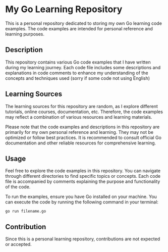 # My Go Learning Repository

This is a personal repository dedicated to storing my own Go learning code examples. The code examples are intended for personal reference and learning purposes.

## Description

This repository contains various Go code examples that I have written during my learning journey. Each code file includes some descriptions and explanations in code comments to enhance my understanding of the concepts and techniques used (sorry if some code not using English)

## Learning Sources

The learning sources for this repository are random, as I explore different tutorials, online courses, documentation, etc. Therefore, the code examples may reflect a combination of various resources and learning materials.

Please note that the code examples and descriptions in this repository are primarily for my own personal reference and learning. They may not be optimized or follow best practices. It is recommended to consult official Go documentation and other reliable resources for comprehensive learning.

## Usage

Feel free to explore the code examples in this repository. You can navigate through different directories to find specific topics or concepts. Each code file is accompanied by comments explaining the purpose and functionality of the code.

To run the examples, ensure you have Go installed on your machine. You can execute the code by running the following command in your terminal:

```
go run filename.go
```

## Contribution

Since this is a personal learning repository, contributions are not expected or accepted.
